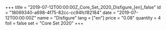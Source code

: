 +++
title = "2019-07-12T00:00:00Z_Core_Set_2020_Disfigure_[en]_false"
id = "18069340-a698-4f75-82cc-cc94fcf82184"
date = "2019-07-12T00:00:00Z"
name = "Disfigure"
lang = ["en"]
price = "0.08"
quantity = 4
foil = false
set = "Core Set 2020"
+++
